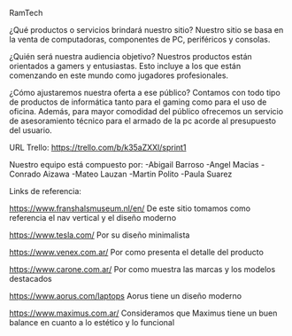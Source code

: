 RamTech

¿Qué productos o servicios brindará nuestro sitio?
Nuestro sitio se basa en la venta de computadoras, componentes de PC, periféricos y consolas.

¿Quién será nuestra audiencia objetivo?
Nuestros productos están orientados a gamers y entusiastas. Esto incluye a los que están comenzando en este mundo como jugadores profesionales.

¿Cómo ajustaremos nuestra oferta a ese público?
Contamos con todo tipo de productos de informática tanto para el gaming como para el uso de oficina. Además, para mayor comodidad del público ofrecemos un servicio de asesoramiento técnico para el armado de la pc acorde al presupuesto del usuario. 

URL Trello: https://trello.com/b/k35aZXXl/sprint1

Nuestro equipo está compuesto por:
-Abigail Barroso
-Angel Macias
-Conrado Aizawa
-Mateo Lauzan
-Martin Polito
-Paula Suarez

Links de referencia:

https://www.franshalsmuseum.nl/en/
De este sitio tomamos como referencia el nav vertical y el diseño moderno

https://www.tesla.com/
Por su diseño minimalista

https://www.venex.com.ar/
Por como presenta el detalle del producto

https://www.carone.com.ar/
Por como muestra las marcas y los modelos destacados

https://www.aorus.com/laptops
Aorus tiene un diseño moderno 

https://www.maximus.com.ar/
Consideramos que Maximus tiene un buen balance en cuanto a lo estético y lo funcional

